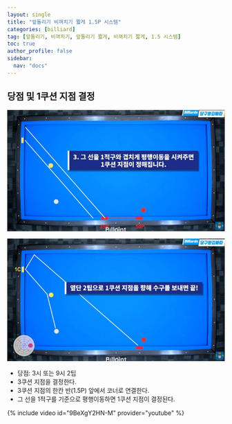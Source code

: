 ```yaml
---
layout: single
title: "앞돌리기 비껴치기 짧게 1.5P 시스템"
categories: [billiard]
tag: [앞돌리기, 비껴치기, 앞돌리기 짧게, 비껴치기 짧게, 1.5 시스템] 
toc: true
author_profile: false
sidebar:
  nav: "docs"
---
```


## 당점 및 1쿠션 지점 결정
[![1.5 시스템](/images/1.5시스템1.png)](/images/1.5시스템1.png)

[![1.5 시스템](/images/1.5시스템2.png)](/images/1.5시스템2.png)
- 당점: 3시 또는 9시 2팁
- 3쿠션 지점을 결정한다.
- 3쿠션 지점의 한칸 반(1.5P) 앞에서 코너로 연결한다.
- 그 선을 1적구를 기준으로 평행이동하면 1쿠션 지점이 결정된다.

{% include video id="9BeXgY2HN-M" provider="youtube" %}

